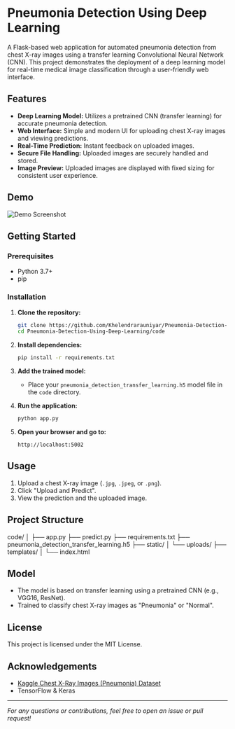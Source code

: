 # Pneumonia Detection Using Deep Learning

A Flask-based web application for automated pneumonia detection from chest X-ray images using a transfer learning Convolutional Neural Network (CNN). This project demonstrates the deployment of a deep learning model for real-time medical image classification through a user-friendly web interface.

## Features

- **Deep Learning Model:** Utilizes a pretrained CNN (transfer learning) for accurate pneumonia detection.
- **Web Interface:** Simple and modern UI for uploading chest X-ray images and viewing predictions.
- **Real-Time Prediction:** Instant feedback on uploaded images.
- **Secure File Handling:** Uploaded images are securely handled and stored.
- **Image Preview:** Uploaded images are displayed with fixed sizing for consistent user experience.

## Demo

![Demo Screenshot](static/demo/demo.png) 

## Getting Started

### Prerequisites

- Python 3.7+
- pip

### Installation

1. **Clone the repository:**
    ```bash
    git clone https://github.com/Khelendrarauniyar/Pneumonia-Detection-Using-Deep-Learning.git
    cd Pneumonia-Detection-Using-Deep-Learning/code
    ```

2. **Install dependencies:**
    ```bash
    pip install -r requirements.txt
    ```

3. **Add the trained model:**
    - Place your `pneumonia_detection_transfer_learning.h5` model file in the `code` directory.

4. **Run the application:**
    ```bash
    python app.py
    ```

5. **Open your browser and go to:**
    ```
    http://localhost:5002
    ```

## Usage

1. Upload a chest X-ray image (`.jpg`, `.jpeg`, or `.png`).
2. Click "Upload and Predict".
3. View the prediction and the uploaded image.

## Project Structure
code/ │ ├── app.py ├── predict.py ├── requirements.txt ├── pneumonia_detection_transfer_learning.h5 ├── static/ │ └── uploads/ ├── templates/ │ └── index.html


## Model

- The model is based on transfer learning using a pretrained CNN (e.g., VGG16, ResNet).
- Trained to classify chest X-ray images as "Pneumonia" or "Normal".

## License

This project is licensed under the MIT License.

## Acknowledgements

- [Kaggle Chest X-Ray Images (Pneumonia) Dataset](https://www.kaggle.com/paultimothymooney/chest-xray-pneumonia)
- TensorFlow & Keras

---

*For any questions or contributions, feel free to open an issue or pull request!*
